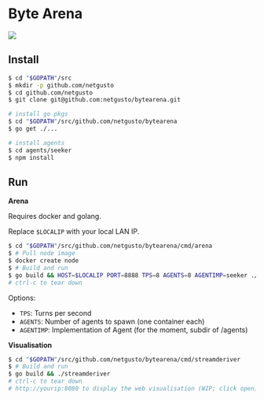 # Byte Arena

![](https://cloud.githubusercontent.com/assets/4974818/24494371/57a8073c-1532-11e7-9026-469640cea9a7.png)
## Install

```bash
$ cd "$GOPATH"/src
$ mkdir -p github.com/netgusto
$ cd github.com/netgusto
$ git clone git@github.com:netgusto/bytearena.git

# install go pkgs
$ cd "$GOPATH"/src/github.com/netgusto/bytearena
$ go get ./...

# install agents
$ cd agents/seeker
$ npm install

```

## Run

**Arena**

Requires docker and golang.

Replace `$LOCALIP` with your local LAN IP.

```bash
$ cd "$GOPATH"/src/github.com/netgusto/bytearena/cmd/arena
$ # Pull node image
$ docker create node
$ # Build and run
$ go build && HOST=$LOCALIP PORT=8888 TPS=8 AGENTS=8 AGENTIMP=seeker ./arena
# ctrl-c to tear down
```

Options:
* `TPS`: Turns per second
* `AGENTS`: Number of agents to spawn (one container each)
* `AGENTIMP`: Implementation of Agent (for the moment, subdir of /agents)

**Visualisation**

```bash
$ cd "$GOPATH"/src/github.com/netgusto/bytearena/cmd/streamderiver
$ # Build and run
$ go build && ./streamderiver
# ctrl-c to tear down
# http://yourip:8080 to display the web visualisation (WIP; click open)
```
